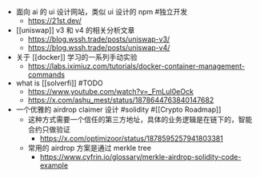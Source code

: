 - 面向 ai 的 ui 设计网站，类似 ui 设计的 npm #独立开发
	- https://21st.dev/
- [[uniswap]] v3 和 v4 的相关分析文章
	- https://blog.wssh.trade/posts/uniswap-v3/
	- https://blog.wssh.trade/posts/uniswap-v4/
- 关于 [[docker]] 学习的一系列手动实验
	- https://labs.iximiuz.com/tutorials/docker-container-management-commands
- what is [[solverfi]] #TODO
	- https://www.youtube.com/watch?v=_FmLuI0eOck
	- https://x.com/ashu_mest/status/1878644763840147682
- 一个优雅的 airdrop claimer 设计 #solidity #[[Crypto Roadmap]]
	- 这种方式需要一个信任的第三方地址，具体的业务逻辑是在链下的，智能合约只做验证
		- https://x.com/optimizoor/status/1878595257941803381
	- 常用的 airdrop 方案是通过 merkle tree
		- https://www.cyfrin.io/glossary/merkle-airdrop-solidity-code-example